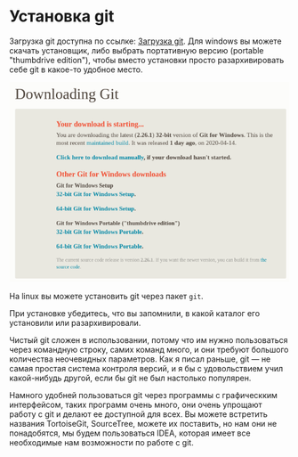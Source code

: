 # Установка git

Загрузка git доступна по ссылке:
[Загрузка git](https://git-scm.com/downloads).
Для windows вы можете скачать установщик, либо выбрать
портативную версию (portable "thumbdrive edition"),
чтобы вместо установки просто
разархивировать себе git в какое-то удобное место.

![screenshot](git-download.png)

На linux вы можете установить git через пакет `git`.

При установке убедитесь, что вы запомнили, в какой каталог
его установили или разархивировали.

Чистый git сложен в использовании, потому что им нужно
пользоваться через командную строку, самих команд много,
и они требуют большого количества неочевидных параметров.
Как я писал раньше, git — не самая простая система контроля
версий, и я бы с удовольствием учил какой-нибудь другой,
если бы git не был настолько популярен.

Намного удобней пользоваться git через программы с 
графическким интерфейсом,
таких программ очень много, они очень упрощают работу с
git и делают ее доступной для всех. Вы можете встретить
названия TortoiseGit, SourceTree, можете их поставить, но
нам они не понадобятся, мы будем пользоваться IDEA, которая
имеет все необходимые нам возможности по работе с git.
